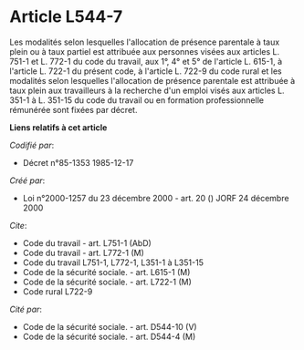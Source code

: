 # Article L544-7

Les modalités selon lesquelles l'allocation de présence parentale à taux plein ou à taux partiel est attribuée aux personnes
visées aux articles L. 751-1 et L. 772-1 du code du travail, aux 1°, 4° et 5° de l'article L. 615-1, à l'article L. 722-1 du
présent code, à l'article L. 722-9 du code rural et les modalités selon lesquelles l'allocation de présence parentale est
attribuée à taux plein aux travailleurs à la recherche d'un emploi visés aux articles L. 351-1 à L. 351-15 du code du travail
ou en formation professionnelle rémunérée sont fixées par décret.

**Liens relatifs à cet article**

_Codifié par_:

  - Décret n°85-1353 1985-12-17

_Créé par_:

  - Loi n°2000-1257 du 23 décembre 2000 - art. 20 () JORF 24 décembre 2000

_Cite_:

  - Code du travail - art. L751-1 (AbD)
  - Code du travail - art. L772-1 (M)
  - Code du travail L751-1, L772-1, L351-1 à L351-15
  - Code de la sécurité sociale. - art. L615-1 (M)
  - Code de la sécurité sociale. - art. L722-1 (M)
  - Code rural L722-9

_Cité par_:

  - Code de la sécurité sociale. - art. D544-10 (V)
  - Code de la sécurité sociale. - art. D544-4 (M)
